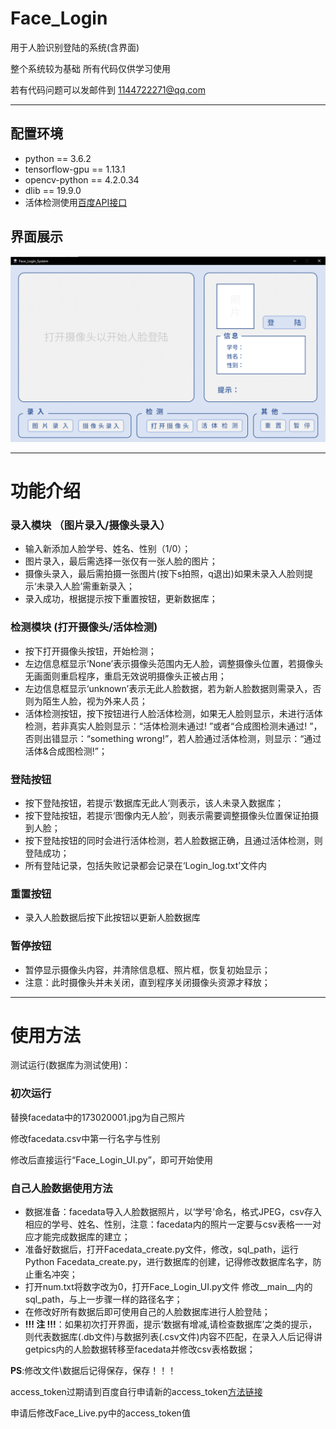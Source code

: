 # Face_Login
用于人脸识别登陆的系统(含界面)

整个系统较为基础 所有代码仅供学习使用

若有代码问题可以发邮件到 1144722271@qq.com

---
## 配置环境
* python == 3.6.2
* tensorflow-gpu == 1.13.1
* opencv-python == 4.2.0.34
* dlib == 19.9.0
* 活体检测使用[百度API接口](https://ai.baidu.com/ai-doc/FACE/yk37c1u4t)

## 界面展示
![image](https://github.com/hblhbjx3/Face_Login/blob/master/image/UI.png)

---
# 功能介绍
### 录入模块 （图片录入/摄像头录入）
* 输入新添加人脸学号、姓名、性别（1/0）；
* 图片录入，最后需选择一张仅有一张人脸的图片；
* 摄像头录入，最后需拍摄一张图片(按下s拍照，q退出)如果未录入人脸则提示‘未录入人脸’需重新录入；
* 录入成功，根据提示按下重置按钮，更新数据库；

### 检测模块 (打开摄像头/活体检测)
* 按下打开摄像头按钮，开始检测；
* 左边信息框显示‘None’表示摄像头范围内无人脸，调整摄像头位置，若摄像头无画面则重启程序，重启无效说明摄像头正被占用；
* 左边信息框显示‘unknown’表示无此人脸数据，若为新人脸数据则需录入，否则为陌生人脸，视为外来人员；
* 活体检测按钮，按下按钮进行人脸活体检测，如果无人脸则显示，未进行活体检测，若非真实人脸则显示：“活体检测未通过! ”或者“合成图检测未通过! ”，否则出错显示：“something wrong!”，若人脸通过活体检测，则显示：“通过活体&合成图检测!”；

### 登陆按钮
* 按下登陆按钮，若提示‘数据库无此人’则表示，该人未录入数据库；
* 按下登陆按钮，若提示‘图像内无人脸’，则表示需要调整摄像头位置保证拍摄到人脸；
* 按下登陆按钮的同时会进行活体检测，若人脸数据正确，且通过活体检测，则登陆成功；
* 所有登陆记录，包括失败记录都会记录在‘Login_log.txt’文件内

### 重置按钮
* 录入人脸数据后按下此按钮以更新人脸数据库

### 暂停按钮
* 暂停显示摄像头内容，并清除信息框、照片框，恢复初始显示；
* 注意：此时摄像头并未关闭，直到程序关闭摄像头资源才释放；

---
# 使用方法
测试运行(数据库为测试使用)：

### 初次运行
替换facedata中的173020001.jpg为自己照片

修改facedata.csv中第一行名字与性别

修改后直接运行“Face_Login_UI.py”，即可开始使用

### 自己人脸数据使用方法
*	数据准备：facedata导入人脸数据照片，以‘学号’命名，格式JPEG，csv存入相应的学号、姓名、性别，注意：facedata内的照片一定要与csv表格一一对应才能完成数据库的建立；
*	准备好数据后，打开Facedata_create.py文件，修改，sql_path，运行Python Facedata_create.py，进行数据库的创建，记得修改数据库名字，防止重名冲突；
*	打开num.txt将数字改为0，打开Face_Login_UI.py文件 修改__main__内的sql_path，与上一步骤一样的路径名字；
*	在修改好所有数据后即可使用自己的人脸数据库进行人脸登陆；
*	__!!! 注 !!!__：如果初次打开界面，提示‘数据有增减,请检查数据库’之类的提示，则代表数据库(.db文件)与数据列表(.csv文件)内容不匹配，在录入人后记得讲getpics内的人脸数据转移至facedata并修改csv表格数据；

__PS__:修改文件\数据后记得保存，保存！！！

access_token过期请到百度自行申请新的access_token[方法链接](https://ai.baidu.com/ai-doc/FACE/yk37c1u4t)

申请后修改Face_Live.py中的access_token值

